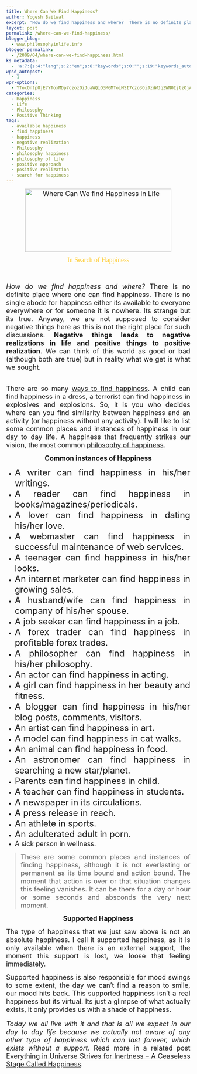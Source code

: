 ```yaml
---
title: Where Can We Find Happiness?
author: Yogesh Bailwal
excerpt: 'How do we find happiness and where?  There is no definite place where one can find happiness. There is no single abode for happiness either its available to everyone everywhere or for someone it is nowhere.'
layout: post
permalink: /where-can-we-find-happiness/
blogger_blog:
  - www.philosophyinlife.info
blogger_permalink:
  - /2009/04/where-can-we-find-happiness.html
ks_metadata:
  - 'a:7:{s:4:"lang";s:2:"en";s:8:"keywords";s:0:"";s:19:"keywords_autoupdate";s:1:"0";s:11:"description";s:0:"";s:22:"description_autoupdate";s:1:"0";s:5:"title";s:0:"";s:6:"robots";s:12:"index,follow";}'
wpsd_autopost:
  - 1
wpr-options:
  - YToxOntpOjE7YToxMDp7czozOiJuaWQiO3M6MToiMSI7czo3OiJzdWJqZWN0IjtzOjA6IiI7czo4OiJ0ZXh0Ym9keSI7czowOiIiO3M6ODoiaHRtbGJvZHkiO3M6MDoiIjtzOjc6ImRpc2FibGUiO2k6MDtzOjE1OiJub2N1c3RvbWl6YXRpb24iO2k6MTtzOjEyOiJub3Bvc3RzZXJpZXMiO2k6MTtzOjEwOiJodG1sZW5hYmxlIjtpOjE7czoxMjoiYXR0YWNoaW1hZ2VzIjtpOjE7czoyMToic2tpcGFjdGl2ZXN1YnNjcmliZXJzIjtpOjA7fX0=
categories:
  - Happiness
  - Life
  - Philosophy
  - Positive Thinking
tags:
  - available happiness
  - find happiness
  - happiness
  - negative realization
  - Philosophy
  - philosophy happiness
  - philosophy of life
  - positive approach
  - positive realization
  - search for happiness
---
```

<div style="text-align: center;">
  <span style="font-size: 130%;"><img id="BLOGGER_PHOTO_ID_5327218156822472994" style="cursor: pointer; display: block; height: 172px; margin: 0px auto 10px; text-align: center; width: 400px; border: 0pt none;" src="http://3.bp.blogspot.com/_isvJWsX6PsU/Se4UsFZqKSI/AAAAAAAAAGQ/DvrD80Id0NQ/s400/in-search-of-happiness.jpg" alt="Where Can We find Happiness in Life" width="400" height="172" border="0" /></span><span style="color: #ffcc33; font-family: georgia; font-size: 130%;">In Search of Happiness</span><span style="font-size: 130%;"><br /> </span>
</div>

<span style="font-size: 130%;"><br /> </span>

<div style="text-align: justify;">
  <span style="font-size: 130%;"><span style="font-style: italic;">How do we find happiness and where?</span> There is no definite place where one can find happiness. There is no single abode for happiness either its available to everyone everywhere or for someone it is nowhere. Its strange but its true. Anyway, we are not supposed to consider negative things here as this is not the right place for such discussions. <strong>Negative things leads to negative realizations in life and positive things to positive realization</strong>. We can think of this world as good or bad (although both are true) but in reality what we get is what we sought.</span>
</div>

<div style="text-align: justify;">
  <p>
    <span style="font-size: 130%;"><br /> There are so many <a href="http://www.philosophyinlife.info/satisfaction-an-open-secret-to-happiness-in-life/" target="_self">ways to find happiness</a>. A child can find happiness in a dress, a terrorist can find happiness in explosives and explosions. So, it is you who decides where can you find similarity between happiness and an activity (or happiness without any activity). I will like to list some common places and instances of happiness in our day to day life. A happiness that frequently strikes our vision, the most common <a href="http://www.philosophyinlife.info/30/philosophy-of-happiness-2.htm" target="_self">philosophy of happiness</a>.</span>
  </p>
  
  <div style="text-align: center;">
    <span style="font-size: 130%; font-weight: bold;">Common instances of Happiness</span><span style="font-size: 130%;"><br /> </span>
  </div>
  
  <ul>
    <li>
      <span style="font-size: 130%;"><span style="font-size: 130%;">A writer can find happiness in his/her writings.</span></span>&nbsp;
    </li>
    <li>
      <span style="font-size: 130%;"><span style="font-size: 130%;">A reader can find happiness in books/magazines/periodicals.</span></span>&nbsp;
    </li>
    <li>
      <span style="font-size: 130%;"><span style="font-size: 130%;">A lover can find happiness in dating his/her love.</span></span>&nbsp;
    </li>
    <li>
      <span style="font-size: 130%;"><span style="font-size: 130%;">A webmaster can find happiness in successful maintenance of web services.</span></span>&nbsp;
    </li>
    <li>
      <span style="font-size: 130%;"><span style="font-size: 130%;">A teenager can find happiness in his/her looks.</span></span>&nbsp;
    </li>
    <li>
      <span style="font-size: 130%;"><span style="font-size: 130%;">An internet marketer can find happiness in growing sales.</span></span>&nbsp;
    </li>
    <li>
      <span style="font-size: 130%;"><span style="font-size: 130%;">A husband/wife can find happiness in company of his/her spouse.</span></span>&nbsp;
    </li>
    <li>
      <span style="font-size: 130%;"><span style="font-size: 130%;">A job seeker can find happiness in a job.</span></span>&nbsp;
    </li>
    <li>
      <span style="font-size: 130%;"><span style="font-size: 130%;">A forex trader can find happiness in profitable forex trades.</span></span>&nbsp;
    </li>
    <li>
      <span style="font-size: 130%;"><span style="font-size: 130%;">A philosopher can find happiness in his/her philosophy.</span></span>&nbsp;
    </li>
    <li>
      <span style="font-size: 130%;"><span style="font-size: 130%;">An actor can find happiness in acting.</span></span>&nbsp;
    </li>
    <li>
      <span style="font-size: 130%;"><span style="font-size: 130%;">A girl can find happiness in her beauty and fitness.</span></span>&nbsp;
    </li>
    <li>
      <span style="font-size: 130%;"><span style="font-size: 130%;">A blogger can find happiness in his/her blog posts, comments, visitors.</span></span>&nbsp;
    </li>
    <li>
      <span style="font-size: 130%;"><span style="font-size: 130%;">An artist can find happiness in art.</span></span>&nbsp;
    </li>
    <li>
      <span style="font-size: 130%;"><span style="font-size: 130%;">A model can find happiness in cat walks.</span></span>&nbsp;
    </li>
    <li>
      <span style="font-size: 130%;"><span style="font-size: 130%;">An animal can find happiness in food.</span></span>&nbsp;
    </li>
    <li>
      <span style="font-size: 130%;"><span style="font-size: 130%;">An astronomer can find happiness in searching a new star/planet.</span></span>&nbsp;
    </li>
    <li>
      <span style="font-size: 130%;"><span style="font-size: 130%;">Parents can find happiness in child.</span></span>&nbsp;
    </li>
    <li>
      <span style="font-size: 130%;"><span style="font-size: 130%;">A teacher can find happiness in students.</span></span>&nbsp;
    </li>
    <li>
      <span style="font-size: 130%;"><span style="font-size: 130%;">A newspaper in its circulations.</span></span>&nbsp;
    </li>
    <li>
      <span style="font-size: 130%;"><span style="font-size: 130%;">A press release in reach.</span></span>&nbsp;
    </li>
    <li>
      <span style="font-size: 130%;"><span style="font-size: 130%;">An athlete in sports.</span></span>&nbsp;
    </li>
    <li>
      <span style="font-size: 130%;"><span style="font-size: 130%;">An adulterated adult in porn.</span></span>&nbsp;
    </li>
    <li>
      <span style="font-size: 130%;">A sick person in wellness.</span>
    </li>
  </ul>
  
  <blockquote>
    <p>
      <span style="font-size: 130%;">These are some common places and instances of finding happiness, although it is not everlasting or permanent as its time bound and action bound. The moment that action is over or that situation changes this feeling vanishes. It can be there for a day or hour or some seconds and absconds the very next moment.</span>
    </p>
  </blockquote>
  
  <div style="text-align: center;">
    <span style="font-size: 130%; font-weight: bold;">Supported Happiness</span><span style="font-size: 130%;"><br /> </span>
  </div>
  
  <p>
    <span style="font-size: 130%;">The type of happiness that we just saw above is not an absolute happiness. I call it supported happiness, as it is only available when there is an external support, the moment this support is lost, we loose that feeling immediately.</span>
  </p>
  
  <p>
    <span style="font-size: 130%;">Supported happiness is also responsible for mood swings to some extent, the day we can&#8217;t find a reason to smile, our mood hits back. This supported happiness isn&#8217;t a real happiness but its virtual. Its just a glimpse of what actually exists, it only provides us with a shade of happiness.<br /> </span><br /> <span style="font-size: 130%; font-style: italic;">Today we all live with it and that is all we expect in our day to day life because we actually not aware of any other type of happiness which can last forever, which exists without a support</span><span style="font-size: 130%;">. Read more in a related post <a href="http://www.philosophyinlife.info/14/everything-in-universe-strive-for-inertness-a-ceaseless-state-of-happiness.htm" target="_self">Everything in Universe Strives for Inertness &#8211; A Ceaseless Stage Called Happiness</a>.<br /> </span>
  </p>
</div>
